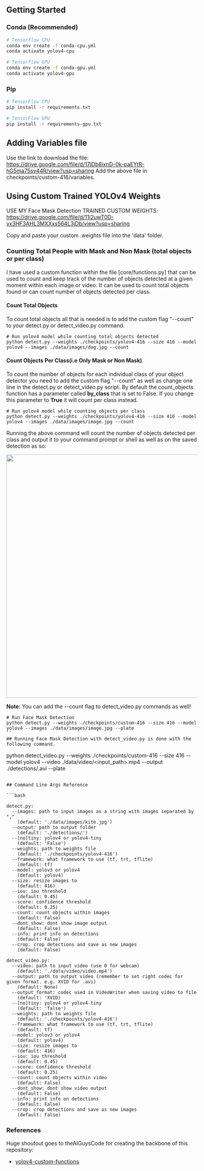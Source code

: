 ## Getting Started
### Conda (Recommended)

```bash
# Tensorflow CPU
conda env create -f conda-cpu.yml
conda activate yolov4-cpu

# Tensorflow GPU
conda env create -f conda-gpu.yml
conda activate yolov4-gpu
```

### Pip
```bash
# TensorFlow CPU
pip install -r requirements.txt

# TensorFlow GPU
pip install -r requirements-gpu.txt
```

## Adding Variables file 
Use the link to download the file: https://drive.google.com/file/d/17IDb8ixnD-0k-paEYtR-hG5ma75sv44R/view?usp=sharing
Add the above file in checkpoints/custom-416/variables.

## Using Custom Trained YOLOv4 Weights


USE MY Face Mask Detection TRAINED CUSTOM WEIGHTS: https://drive.google.com/file/d/11i2uwT0D-vx3HF3AHL3MXXxs564L3jDb/view?usp=sharing

Copy and paste your custom .weights file into the 'data' folder.

### Counting Total People with Mask and Non Mask (total objects or per class)
I have used a custom function within the file [core/functions.py] that can be used to count and keep track of the number of objects detected at a given moment within each image or video. It can be used to count total objects found or can count number of objects detected per class.

#### Count Total Objects
To count total objects all that is needed is to add the custom flag "--count" to your detect.py or detect_video.py command.
```
# Run yolov4 model while counting total objects detected
python detect.py --weights ./checkpoints/yolov4-416 --size 416 --model yolov4 --images ./data/images/dog.jpg --count
```

#### Count Objects Per Class(i.e Only Mask or Non Mask)
To count the number of objects for each individual class of your object detector you need to add the custom flag "--count" as well as change one line in the detect.py or detect_video.py script. By default the count_objects function has a parameter called <strong>by_class</strong> that is set to False. If you change this parameter to <strong>True</strong> it will count per class instead.

```
# Run yolov4 model while counting objects per class
python detect.py --weights ./checkpoints/yolov4-416 --size 416 --model yolov4 --images ./data/images/image.jpg --count
```
Running the above command will count the number of objects detected per class and output it to your command prompt or shell as well as on the saved detection as so:
<p align="center"><img src="data/helpers/perclass_count.png" width="640"\></p>

<strong>Note:</strong> You can add the --count flag to detect_video.py commands as well!

<a name="info"/>

```
# Run Face Mask Detection
python detect.py --weights ./checkpoints/custom-416 --size 416 --model yolov4 --images ./data/images/image.jpg --plate
``
## Running Face Mask Detection with detect_video.py is done with the following command.
```
python detect_video.py --weights ./checkpoints/custom-416 --size 416 --model yolov4 --video ./data/video/<input_path>.mp4 --output ./detections/<output>.avi --plate
```

## Command Line Args Reference

```bash

detect.py:
  --images: path to input images as a string with images separated by ","
    (default: './data/images/kite.jpg')
  --output: path to output folder
    (default: './detections/')
  --[no]tiny: yolov4 or yolov4-tiny
    (default: 'False')
  --weights: path to weights file
    (default: './checkpoints/yolov4-416')
  --framework: what framework to use (tf, trt, tflite)
    (default: tf)
  --model: yolov3 or yolov4
    (default: yolov4)
  --size: resize images to
    (default: 416)
  --iou: iou threshold
    (default: 0.45)
  --score: confidence threshold
    (default: 0.25)
  --count: count objects within images
    (default: False)
  --dont_show: dont show image output
    (default: False)
  --info: print info on detections
    (default: False)
  --crop: crop detections and save as new images
    (default: False)
    
detect_video.py:
  --video: path to input video (use 0 for webcam)
    (default: './data/video/video.mp4')
  --output: path to output video (remember to set right codec for given format. e.g. XVID for .avi)
    (default: None)
  --output_format: codec used in VideoWriter when saving video to file
    (default: 'XVID)
  --[no]tiny: yolov4 or yolov4-tiny
    (default: 'false')
  --weights: path to weights file
    (default: './checkpoints/yolov4-416')
  --framework: what framework to use (tf, trt, tflite)
    (default: tf)
  --model: yolov3 or yolov4
    (default: yolov4)
  --size: resize images to
    (default: 416)
  --iou: iou threshold
    (default: 0.45)
  --score: confidence threshold
    (default: 0.25)
  --count: count objects within video
    (default: False)
  --dont_show: dont show video output
    (default: False)
  --info: print info on detections
    (default: False)
  --crop: crop detections and save as new images
    (default: False)
```

### References  

   Huge shoutout goes to theAIGuysCode for creating the backbone of this repository:
  * [yolov4-custom-functions](https://github.com/theAIGuysCode/yolov4-custom-functions)
